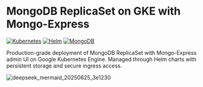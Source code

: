 # MongoDB ReplicaSet on GKE with Mongo-Express

[![Kubernetes](https://img.shields.io/badge/Kubernetes-v1.27+-326CE5?logo=kubernetes&logoColor=white)](https://kubernetes.io/)
[![Helm](https://img.shields.io/badge/Helm-v3.10+-0F1689?logo=helm&logoColor=white)](https://helm.sh/)
[![MongoDB](https://img.shields.io/badge/MongoDB-7.0+-47A248?logo=mongodb&logoColor=white)](https://www.mongodb.com/)

Production-grade deployment of MongoDB ReplicaSet with Mongo-Express admin UI on Google Kubernetes Engine. Managed through Helm charts with persistent storage and secure ingress access.

![deepseek_mermaid_20250625_3e1230](https://github.com/user-attachments/assets/71de462d-3000-4e71-8999-d8bacd0cf08c)


